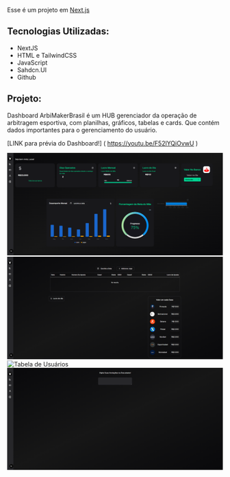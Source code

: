 Esse é um projeto em [Next.js](https://nextjs.org)

## Tecnologias Utilizadas:

- NextJS
- HTML e TailwindCSS
- JavaScript
- Sahdcn.UI
- Github

## Projeto:

Dashboard ArbiMakerBrasil é um HUB gerenciador da operação de arbitragem esportiva, com planilhas, gráficos, tabelas e cards. Que contém dados importantes para o gerenciamento do usuário.

[LINK para prévia do Dashboard!]
( https://youtu.be/F52lYQiOvwU )

![Painel Principal](/public/fotos/Dashboard-painel.png)
![Tabela de Jogos](/public/fotos/Dashboard-jogos.png)
![Tabela de Usuários](/public/fotos/Dashboard-usuários.png)
![Área de anotações](/public/fotos/Dashbord-Anotações.png)

